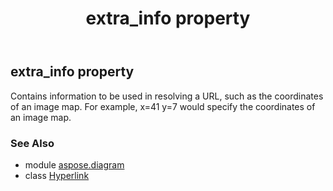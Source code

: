 ﻿---
title: extra_info property
second_title: Aspose.Diagram for Python via .NET API References
description: 
type: docs
weight: 70
url: /python-net/aspose.diagram/hyperlink/extra_info/
is_root: false
---

## extra_info property


Contains information to be used in resolving a URL, such as the coordinates of an image map. For example, x=41 y=7 would specify the coordinates of an image map.

### See Also
* module [aspose.diagram](../../)
* class [Hyperlink](/diagram/python-net/aspose.diagram/hyperlink)
